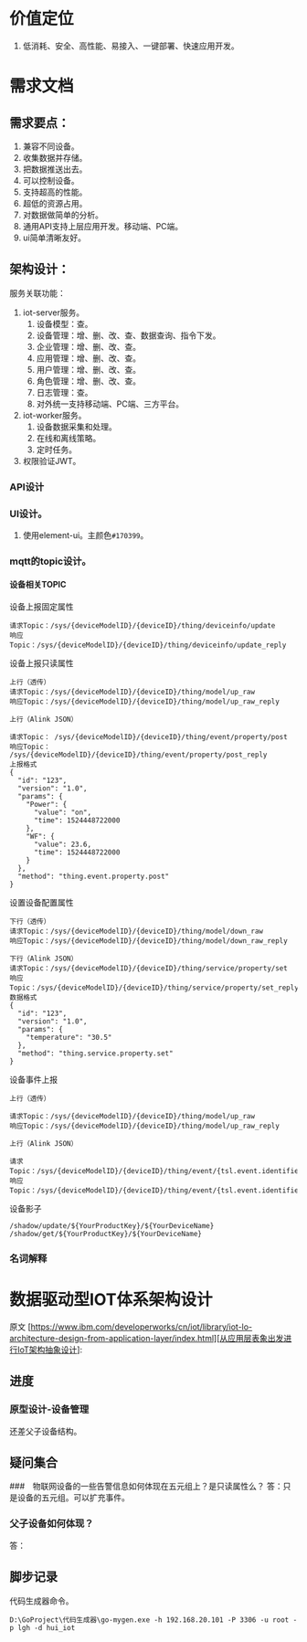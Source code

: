 # 价值定位
1. 低消耗、安全、高性能、易接入、一键部署、快速应用开发。

# 需求文档
## 需求要点：
1. 兼容不同设备。
1. 收集数据并存储。
1. 把数据推送出去。
1. 可以控制设备。
1. 支持超高的性能。
1. 超低的资源占用。
1. 对数据做简单的分析。
1. 通用API支持上层应用开发。移动端、PC端。
1. ui简单清晰友好。

## 架构设计：
服务关联功能：
1. iot-server服务。
    1. 设备模型：查。
    1. 设备管理：增、删、改、查、数据查询、指令下发。
    1. 企业管理：增、删、改、查。
    1. 应用管理：增、删、改、查。
    1. 用户管理：增、删、改、查。
    1. 角色管理：增、删、改、查。
    1. 日志管理：查。
    2. 对外统一支持移动端、PC端、三方平台。
1. iot-worker服务。
    1. 设备数据采集和处理。
    1. 在线和离线策略。
    1. 定时任务。
1. 权限验证JWT。

### API设计


### UI设计。
1. 使用element-ui。主颜色`#170399`。


### mqtt的topic设计。

#### 设备相关TOPIC

设备上报固定属性
```
请求Topic：/sys/{deviceModelID}/{deviceID}/thing/deviceinfo/update
响应Topic：/sys/{deviceModelID}/{deviceID}/thing/deviceinfo/update_reply
```
设备上报只读属性
```
上行（透传）
请求Topic：/sys/{deviceModelID}/{deviceID}/thing/model/up_raw
响应Topic：/sys/{deviceModelID}/{deviceID}/thing/model/up_raw_reply

上行（Alink JSON）

请求Topic： /sys/{deviceModelID}/{deviceID}/thing/event/property/post
响应Topic： /sys/{deviceModelID}/{deviceID}/thing/event/property/post_reply
上报格式
{
  "id": "123",
  "version": "1.0",
  "params": {
    "Power": {
      "value": "on",
      "time": 1524448722000
    },
    "WF": {
      "value": 23.6,
      "time": 1524448722000
    }
  },
  "method": "thing.event.property.post"
}
```
设置设备配置属性
```
下行（透传）
请求Topic：/sys/{deviceModelID}/{deviceID}/thing/model/down_raw
响应Topic：/sys/{deviceModelID}/{deviceID}/thing/model/down_raw_reply

下行（Alink JSON）
请求Topic：/sys/{deviceModelID}/{deviceID}/thing/service/property/set
响应Topic：/sys/{deviceModelID}/{deviceID}/thing/service/property/set_reply
数据格式
{
  "id": "123",
  "version": "1.0",
  "params": {
    "temperature": "30.5"
  },
  "method": "thing.service.property.set"
}
```
设备事件上报
```
上行（透传）

请求Topic：/sys/{deviceModelID}/{deviceID}/thing/model/up_raw
响应Topic：/sys/{deviceModelID}/{deviceID}/thing/model/up_raw_reply

上行（Alink JSON）

请求Topic：/sys/{deviceModelID}/{deviceID}/thing/event/{tsl.event.identifier}/post
响应Topic：/sys/{deviceModelID}/{deviceID}/thing/event/{tsl.event.identifier}/post_reply
```


设备影子
```
/shadow/update/${YourProductKey}/${YourDeviceName}
/shadow/get/${YourProductKey}/${YourDeviceName}
```


### 名词解释


# 数据驱动型IOT体系架构设计
原文
[https://www.ibm.com/developerworks/cn/iot/library/iot-lo-architecture-design-from-application-layer/index.html][从应用层表象出发进行IoT架构抽象设计]: 


## 进度
### 原型设计-设备管理
还差父子设备结构。

## 疑问集合

###　物联网设备的一些告警信息如何体现在五元组上？是只读属性么？
答：只是设备的五元组。可以扩充事件。

### 父子设备如何体现？
答：

## 脚步记录
代码生成器命令。
```
D:\GoProject\代码生成器\go-mygen.exe -h 192.168.20.101 -P 3306 -u root -p lgh -d hui_iot
```
